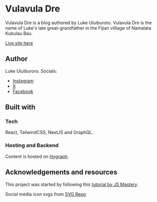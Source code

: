 # Vulavula Dre

Vulavula Dre is a blog authored by Luke Uluiburoto. Vulavula Dre is the name of Luke's late great-grandfather in the Fijian villiage of Namalata Kubulau Bau.

[Live site here](https://vulavula-dre.vercel.app/)

## Author

Luke Uluiburoro. Socials:

* [Instagram](https://www.instagram.com/accounts/login/?next=%2Fbeyond_enterprise%2F&source=omni_redirect)
* [X](https://x.com/keluburotu)
* [Facebook](https://www.facebook.com/groups/510896943433875.uluiburotu.777)

## Built with

### Tech

React, TailwindCSS, NextJS and GraphQL.

### Hosting and Backend

Content is hosted on [Hygraph](https://hygraph.com/).

## Acknowledgements and resources

This project was started by following this [tutorial by JS Mastery](https://www.youtube.com/watch?v=HYv55DhgTuA).

Social media icon svgs from [SVG Repo](https://www.svgrepo.com/)
